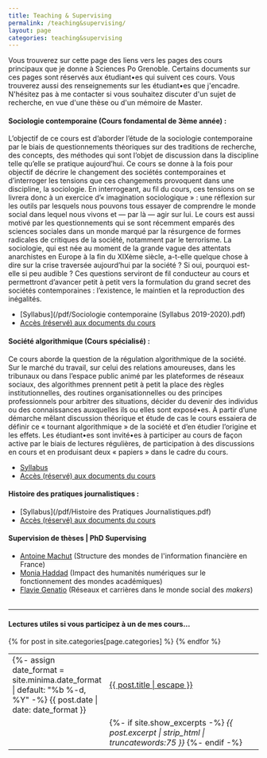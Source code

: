 ```yaml
---
title: Teaching & Supervising
permalink: /teaching&supervising/
layout: page
categories: teaching&supervising
---
```


Vous trouverez sur cette page des liens vers les pages des cours principaux que je donne à Sciences Po Grenoble. Certains documents sur ces pages sont réservés aux étudiant•es qui suivent ces cours. Vous trouverez aussi des renseignements sur les étudiant•es que j'encadre. N'hésitez pas à me contacter si vous souhaitez discuter d'un sujet de recherche, en vue d'une thèse ou d'un mémoire de Master.

<h4>Sociologie contemporaine (Cours fondamental de 3ème année) :</h4>

L’objectif de ce cours est d’aborder l’étude de la sociologie contemporaine par le biais de questionnements théoriques sur des traditions de recherche, des concepts, des méthodes qui sont l’objet de discussion dans la discipline telle qu’elle se pratique aujourd’hui. Ce cours se donne à la fois pour objectif de décrire le changement des sociétés contemporaines et d’interroger les tensions que ces changements provoquent dans une discipline, la sociologie. En interrogeant, au fil du cours, ces tensions on se livrera donc à un exercice d’« imagination sociologique » : une réflexion sur les outils par lesquels nous pouvons tous essayer de comprendre le monde social dans lequel nous vivons et — par là — agir sur lui.
Le cours est aussi motivé par les questionnements qui se sont récemment emparés des sciences sociales dans un monde marqué par la résurgence de formes radicales de critiques de la société, notamment par le terrorisme. La sociologie, qui est née au moment de la grande vague des attentats anarchistes en Europe à la fin du XIXème siècle, a-t-elle quelque chose à dire sur la crise traversée aujourd’hui par la société ? Si oui, pourquoi est-elle si peu audible ? Ces questions serviront de fil conducteur au cours et permettront d’avancer petit à petit vers la formulation du grand secret des sociétés contemporaines : l’existence, le maintien et la reproduction des inégalités.

- [Syllabus](/pdf/Sociologie contemporaine (Syllabus 2019-2020).pdf)
- [Accès (réservé) aux documents du cours](https://drive.google.com/drive/folders/0B5jxP8422LB8WkRJWGNiX1VQYTg?usp=sharing)

<h4>Société algorithmique (Cours spécialisé) :</h4>

Ce cours aborde la question de la régulation algorithmique de la société. Sur le marché du travail, sur celui des relations amoureuses, dans les tribunaux ou dans l’espace public animé par les plateformes de réseaux sociaux, des algorithmes prennent petit à petit la place des règles institutionnelles, des routines organisationnelles ou des principes professionnels pour arbitrer des situations, décider du devenir des individus ou des connaissances auxquelles ils ou elles sont exposé•es. À partir d’une démarche mêlant discussion théorique et étude de cas le cours essaiera de définir ce « tournant algorithmique » de la société et d’en étudier l’origine et les effets.
Les étudiant•es sont invité•es à participer au cours de façon active par le biais de lectures régulières, de participation à des discussions en cours et en produisant deux « papiers » dans le cadre du cours.

- [Syllabus](/pdf/Societe-Algorithmique-Syllabus.pdf)
- [Accès (réservé) aux documents du cours](https://drive.google.com/drive/folders/16P7jJnqoW85xtka--PfebQiOwAvZx5UQ?usp=sharing)

<h4>Histoire des pratiques journalistiques :</h4>

- [Syllabus](/pdf/Histoire des Pratiques Journalistiques.pdf)
- [Accès (réservé) aux documents du cours](https://drive.google.com/drive/folders/1jhvx69UzuCIqNWo570SBm4hXYty_pnU4)

<h4>Supervision de thèses | PhD Supervising</h4>

- [Antoine Machut](https://www.pacte-grenoble.fr/membres/antoine-machut) (Structure des mondes de l'information financière en France)
- [Monia Haddad](https://www.pacte-grenoble.fr/membres/monia-haddad) (Impact des humanités numériques sur le fonctionnement des mondes académiques)
- [Flavie Genatio](https://www.pacte-grenoble.fr/actualites/flavie-genatio-debute-une-these-a-pacte) (Réseaux et carrières dans le monde social des <i>makers</i>)
<br><br>

---

<h4>Lectures utiles si vous participez à un de mes cours…</h4>
<table style="width:100%;border:none;">
{% for post in site.categories[page.categories] %}
  <tr>
    <td style="width:15%;border:none;">
    {%- assign date_format = site.minima.date_format | default: "%b %-d, %Y" -%}
    <span>{{ post.date | date: date_format }}</span>
    </td>
    <td style="border:none;">
      <a href="{{ post.url | relative_url }}">
        {{ post.title | escape }}
      </a>
    </td>
  </tr>
  <tr>
    <td style="width:15%;border:none;">
    </td>
    <td style="border:none;">
    {%- if site.show_excerpts -%}
      <i>{{ post.excerpt | strip_html | truncatewords:75 }}</i>
    {%- endif -%}
    </td>
  </tr>
  {% endfor %}
</table>

